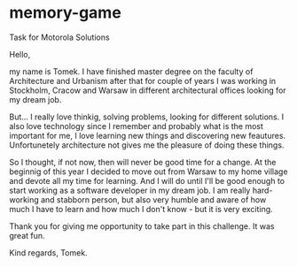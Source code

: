 # memory-game
Task for Motorola Solutions

Hello,

  my name is Tomek. I have finished master degree on the faculty of Architecture and Urbanism 
after that for couple of years I was working in Stockholm, Cracow and Warsaw in different 
architectural offices looking for my dream job.
  
  But... I really love thinkig, solving problems, looking for different solutions. I also love 
technology since I remember and probably what is the most important for me, I love learning new 
things and discovering new feautures. Unfortunetely architecture not gives me the pleasure of 
doing these things.

  So I thought, if not now, then will never be good time for a change. At the beginnig of this 
year I decided to move out from Warsaw to my home village and devote all my time for learning.
And I will do until I'll be good enough to start working as a software developer in my dream job. 
I am really hard-working and stabborn person, but also very humble and aware of how much I have 
to learn and how much I don't know - but it is very exciting. 

Thank you for giving me opportunity to take part in this challenge. It was great fun.

Kind regards, Tomek.

